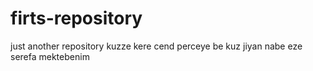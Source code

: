 # firts-repository
just another repository
kuzze kere cend perceye 
be kuz jiyan nabe 
eze serefa mektebenim
